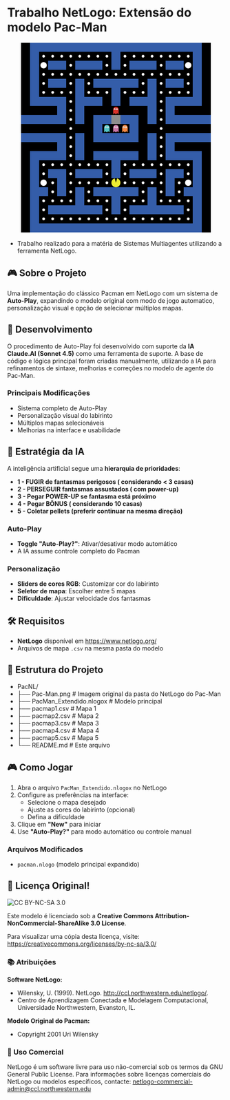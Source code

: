 # Trabalho NetLogo: Extensão do modelo Pac-Man
<div align="center">
   <img src="https://github.com/Atn4s/PacNL/blob/main/Pac-Man.png?raw=true">
</div>

- Trabalho realizado para a matéria de Sistemas Multiagentes utilizando a ferramenta NetLogo.

## 🎮 Sobre o Projeto

Uma implementação do clássico Pacman em NetLogo com um sistema de **Auto-Play**, expandindo o modelo original com modo de jogo automatico, personalização visual e opção de selecionar múltiplos mapas.

## 🔧 Desenvolvimento

O procedimento de Auto-Play foi desenvolvido com suporte da **IA Claude.AI (Sonnet 4.5)** como uma ferramenta de suporte. 
A base de código e lógica principal foram criadas manualmente, utilizando a IA para refinamentos de sintaxe, melhorias e correções no modelo de agente do Pac-Man.

### Principais Modificações
- Sistema completo de Auto-Play
- Personalização visual do labirinto
- Múltiplos mapas selecionáveis
- Melhorias na interface e usabilidade

## 🎯 Estratégia da IA

A inteligência artificial segue uma **hierarquia de prioridades**:

- **1 - FUGIR de fantasmas perigosos ( considerando < 3 casas)** 
- **2 - PERSEGUIR fantasmas assustados ( com power-up)**
- **3 - Pegar POWER-UP se fantasma está próximo**
- **4 - Pegar BÔNUS ( considerando 10 casas)**
- **5 - Coletar pellets (preferir continuar na mesma direção)**

### Auto-Play
- **Toggle "Auto-Play?"**: Ativar/desativar modo automático
- A IA assume controle completo do Pacman

### Personalização
- **Sliders de cores RGB**: Customizar cor do labirinto
- **Seletor de mapa**: Escolher entre 5 mapas
- **Dificuldade**: Ajustar velocidade dos fantasmas

## 🛠️ Requisitos

- **NetLogo** disponível em https://www.netlogo.org/ 
- Arquivos de mapa `.csv` na mesma pasta do modelo

## 📁 Estrutura do Projeto
- PacNL/
- ├── Pac-Man.png # Imagem original da pasta do NetLogo do Pac-Man
- ├── PacMan_Extendido.nlogox # Modelo principal
- ├── pacmap1.csv # Mapa 1
- ├── pacmap2.csv # Mapa 2
- ├── pacmap3.csv # Mapa 3
- ├── pacmap4.csv # Mapa 4
- ├── pacmap5.csv # Mapa 5
- └── README.md # Este arquivo

## 🎮 Como Jogar

1. Abra o arquivo `PacMan_Extendido.nlogox` no NetLogo
2. Configure as preferências na interface:
   - Selecione o mapa desejado
   - Ajuste as cores do labirinto (opcional)
   - Defina a dificuldade
3. Clique em **"New"** para iniciar
4. Use **"Auto-Play?"** para modo automático ou controle manual

### Arquivos Modificados
- `pacman.nlogo` (modelo principal expandido)

## 📄 Licença Original!

![CC BY-NC-SA 3.0](https://i.creativecommons.org/l/by-nc-sa/3.0/88x31.png)

Este modelo é licenciado sob a **Creative Commons Attribution-NonCommercial-ShareAlike 3.0 License**. 

Para visualizar uma cópia desta licença, visite:
https://creativecommons.org/licenses/by-nc-sa/3.0/

### 📚 Atribuições

**Software NetLogo:**
- Wilensky, U. (1999). NetLogo. http://ccl.northwestern.edu/netlogo/. 
- Centro de Aprendizagem Conectada e Modelagem Computacional, Universidade Northwestern, Evanston, IL.

**Modelo Original do Pacman:**
- Copyright 2001 Uri Wilensky

### 💼 Uso Comercial
NetLogo é um software livre para uso não-comercial sob os termos da GNU General Public License. Para informações sobre licenças comerciais do NetLogo ou modelos específicos, contacte: netlogo-commercial-admin@ccl.northwestern.edu
